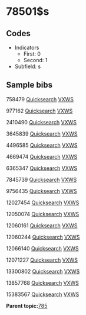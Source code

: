 # 78501$s

## Codes

-   Indicators
    -   First: 0
    -   Second: 1
-   Subfield: s

## Sample bibs

758479 [Quicksearch](https://search.library.yale.edu/catalog/758479) [VXWS](http://prodorbis.library.yale.edu:7014/vxws/GetHoldingsService?bibId=758479)

977162 [Quicksearch](https://search.library.yale.edu/catalog/977162) [VXWS](http://prodorbis.library.yale.edu:7014/vxws/GetHoldingsService?bibId=977162)

2410490 [Quicksearch](https://search.library.yale.edu/catalog/2410490) [VXWS](http://prodorbis.library.yale.edu:7014/vxws/GetHoldingsService?bibId=2410490)

3645839 [Quicksearch](https://search.library.yale.edu/catalog/3645839) [VXWS](http://prodorbis.library.yale.edu:7014/vxws/GetHoldingsService?bibId=3645839)

4496585 [Quicksearch](https://search.library.yale.edu/catalog/4496585) [VXWS](http://prodorbis.library.yale.edu:7014/vxws/GetHoldingsService?bibId=4496585)

4669474 [Quicksearch](https://search.library.yale.edu/catalog/4669474) [VXWS](http://prodorbis.library.yale.edu:7014/vxws/GetHoldingsService?bibId=4669474)

6365347 [Quicksearch](https://search.library.yale.edu/catalog/6365347) [VXWS](http://prodorbis.library.yale.edu:7014/vxws/GetHoldingsService?bibId=6365347)

7845739 [Quicksearch](https://search.library.yale.edu/catalog/7845739) [VXWS](http://prodorbis.library.yale.edu:7014/vxws/GetHoldingsService?bibId=7845739)

9756435 [Quicksearch](https://search.library.yale.edu/catalog/9756435) [VXWS](http://prodorbis.library.yale.edu:7014/vxws/GetHoldingsService?bibId=9756435)

12027454 [Quicksearch](https://search.library.yale.edu/catalog/12027454) [VXWS](http://prodorbis.library.yale.edu:7014/vxws/GetHoldingsService?bibId=12027454)

12050074 [Quicksearch](https://search.library.yale.edu/catalog/12050074) [VXWS](http://prodorbis.library.yale.edu:7014/vxws/GetHoldingsService?bibId=12050074)

12060161 [Quicksearch](https://search.library.yale.edu/catalog/12060161) [VXWS](http://prodorbis.library.yale.edu:7014/vxws/GetHoldingsService?bibId=12060161)

12060244 [Quicksearch](https://search.library.yale.edu/catalog/12060244) [VXWS](http://prodorbis.library.yale.edu:7014/vxws/GetHoldingsService?bibId=12060244)

12066140 [Quicksearch](https://search.library.yale.edu/catalog/12066140) [VXWS](http://prodorbis.library.yale.edu:7014/vxws/GetHoldingsService?bibId=12066140)

12071227 [Quicksearch](https://search.library.yale.edu/catalog/12071227) [VXWS](http://prodorbis.library.yale.edu:7014/vxws/GetHoldingsService?bibId=12071227)

13300802 [Quicksearch](https://search.library.yale.edu/catalog/13300802) [VXWS](http://prodorbis.library.yale.edu:7014/vxws/GetHoldingsService?bibId=13300802)

13857768 [Quicksearch](https://search.library.yale.edu/catalog/13857768) [VXWS](http://prodorbis.library.yale.edu:7014/vxws/GetHoldingsService?bibId=13857768)

15383567 [Quicksearch](https://search.library.yale.edu/catalog/15383567) [VXWS](http://prodorbis.library.yale.edu:7014/vxws/GetHoldingsService?bibId=15383567)

**Parent topic:**[785](../../tags/785/785.md)

